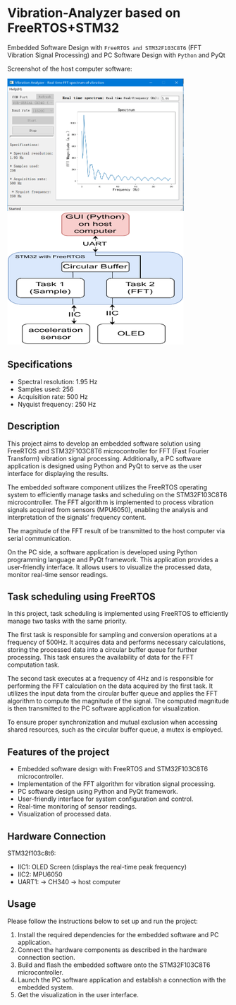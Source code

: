 # Vibration-Analyzer based on FreeRTOS+STM32

Embedded Software Design with `FreeRTOS and STM32F103C8T6` (FFT Vibration Signal Processing) and PC Software Design with `Python` and PyQt

Screenshot of the host computer software:

<img src="images/Host_computer_SW2.png" alt="Host Computer Software" style="width:400px;height:300px;">
<img src="images/structure.pdf" alt="structure" style="width:400px;height:300px;">

## Specifications
* Spectral resolution: 1.95 Hz
* Samples used: 256
* Acquisition rate: 500 Hz
* Nyquist frequency: 250 Hz

## Description

This project aims to develop an embedded software solution using FreeRTOS and STM32F103C8T6 microcontroller for FFT (Fast Fourier Transform) vibration signal processing. Additionally, a PC software application is designed using Python and PyQt to serve as the user interface for displaying the results.

The embedded software component utilizes the FreeRTOS operating system to efficiently manage tasks and scheduling on the STM32F103C8T6 microcontroller. The FFT algorithm is implemented to process vibration signals acquired from sensors (MPU6050), enabling the analysis and interpretation of the signals' frequency content.

The magnitude of the FFT result of be transmitted to the host computer via serial communication.

On the PC side, a software application is developed using Python programming language and PyQt framework. This application provides a user-friendly interface. It allows users to visualize the processed data, monitor real-time sensor readings.


## Task scheduling using FreeRTOS
In this project, task scheduling is implemented using FreeRTOS to efficiently manage two tasks with the same priority.

The first task is responsible for sampling and conversion operations at a frequency of 500Hz. It acquires data and performs necessary calculations, storing the processed data into a circular buffer queue for further processing. This task ensures the availability of data for the FFT computation task.

The second task executes at a frequency of 4Hz and is responsible for performing the FFT calculation on the data acquired by the first task. It utilizes the input data from the circular buffer queue and applies the FFT algorithm to compute the magnitude of the signal. The computed magnitude is then transmitted to the PC software application for visualization.

To ensure proper synchronization and mutual exclusion when accessing shared resources, such as the circular buffer queue, a mutex is employed. 

## Features of the project

- Embedded software design with FreeRTOS and STM32F103C8T6 microcontroller.
- Implementation of the FFT algorithm for vibration signal processing.
- PC software design using Python and PyQt framework.
- User-friendly interface for system configuration and control.
- Real-time monitoring of sensor readings.
- Visualization of processed data.

## Hardware Connection

STM32f103c8t6:
* IIC1: OLED Screen (displays the real-time peak frequency)
* IIC2: MPU6050
* UART1: -> CH340 -> host computer

## Usage

Please follow the instructions below to set up and run the project:


1. Install the required dependencies for the embedded software and PC application.
2. Connect the hardware components as described in the hardware connection section.
3. Build and flash the embedded software onto the STM32F103C8T6 microcontroller.
4. Launch the PC software application and establish a connection with the embedded system.
5. Get the visualization in the user interface.





